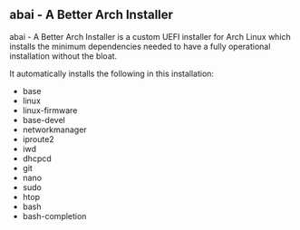 <h2>abai - A Better Arch Installer</h2>
abai - A Better Arch Installer is a custom UEFI installer for Arch Linux which installs the minimum dependencies needed to have a fully operational installation without the bloat.

It automatically installs the following in this installation:
- base
- linux
- linux-firmware
- base-devel
- networkmanager
- iproute2
- iwd
- dhcpcd
- git
- nano
- sudo
- htop
- bash
- bash-completion
